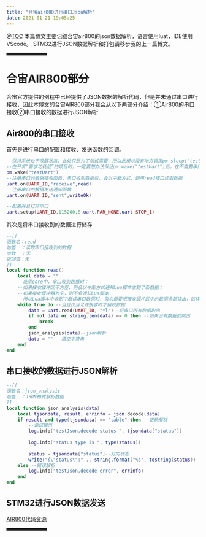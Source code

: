 ```yaml
---
title: "合宙air800进行串口Json解析"
date: 2021-01-21 19:05:25
---
```


@[TOC](合宙air800进行串口Json解析)
本篇博文主要记叙合宙air800的json数据解析，语言使用luat，IDE使用VScode。
STM32进行JSON数据解析和打包请移步我的上一篇博文。
<hr style=" border:solid; width:100px; height:1px;" color=#000000 size=1">

# 合宙AIR800部分

合宙官方提供的例程中已经提供了JSON数据的解析代码，但是并未通过串口进行接收，因此本博文的合宙AIR800部分我会从以下两部分介绍：①Air800的串口接收②串口接收的数据进行JSON解析

## Air800的串口接收
首先是进行串口的配置和接收、发送函数的回调。
```lua
--保持系统处于唤醒状态，此处只是为了测试需要，所以此模块没有地方调用pm.sleep("testUart")休眠，不会进入低功耗休眠状态
--在开发“要求功耗低”的项目时，一定要想办法保证pm.wake("testUart")后，在不需要串口时调用pm.sleep("testUart")
pm.wake("testUart")
--注册串口的数据接收函数，串口收到数据后，会以中断方式，调用read接口读取数据
uart.on(UART_ID,"receive",read)
--注册串口的数据发送通知函数
uart.on(UART_ID,"sent",writeOk)

--配置并且打开串口
uart.setup(UART_ID,115200,8,uart.PAR_NONE,uart.STOP_1)
```
其次是将串口接收到的数据进行储存

```lua
--[[
函数名：read
功能  ：读取串口接收到的数据
参数  ：无
返回值：无
]]
local function read()
    local data = ""
    --底层core中，串口收到数据时：
    --如果接收缓冲区不为空，则会以中断方式通知Lua脚本收到了新数据；
    --如果接收缓冲器为空，则不会通知Lua脚本
    --所以Lua脚本中收到中断读串口数据时，每次都要把接收缓冲区中的数据全部读出，这样才能保证底层core中的新数据中断上来，此read函数中的while语句中就保证了这一点
    while true do --当且仅当允许接收时才接收数据
        data = uart.read(UART_ID, "*l")--将串口所有数据取出
        if not data or string.len(data) == 0 then --如果没有数据就跳出
            break
        end
        json_analysis(data)--json解析
        data = "" --清空字符串
    end
end
```

## 串口接收的数据进行JSON解析

```lua
--[[
函数名：json_analysis
功能  ：JSON格式解析数据
]]
local function json_analysis(data)
    local tjsondata, result, errinfo = json.decode(data)
    if result and type(tjsondata) == "table" then --正确解析
        --调试输出
        log.info("testJson.decode status ", tjsondata["status"])
        
        log.info("status type is ", type(status))
        
        status = tjsondata["status"]--灯的状态
        write("{\"status\":" .. string.format("%s", tostring(status)) .. "}")--串口输出Json字符串
    else --错误解析
        log.info("testJson.decode error", errinfo)
    end
end
```
## STM32进行JSON数据发送
[AIR800代码资源](https://www.bilibili.com/video/BV1PT4y1K7Dg)
<hr style=" border:solid; width:100px; height:1px;" color=#000000 size=1">